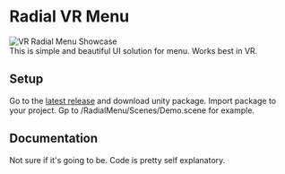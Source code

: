 # Radial VR Menu
![VR Radial Menu Showcase](https://media4.giphy.com/media/zs9kH5WejWgODEq7uo/giphy.gif)<br>
This is simple and beautiful UI solution for menu. Works best in VR. 

## Setup
 Go to the [latest release](https://github.com/Oyshoboy/RadialMenuVR/releases) and download unity package. Import package to your project. Gp to /RadialMenu/Scenes/Demo.scene for example.
 
## Documentation
 Not sure if it's going to be. Code is pretty self explanatory.
 
